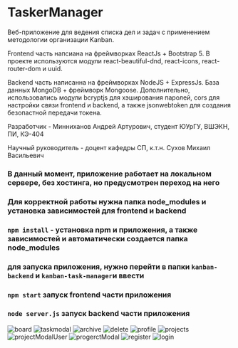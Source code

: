 # TaskerManager
Веб-приложение для ведения списка дел и задач с применением методологии организации Kanban.

Frontend часть напсиана на фреймворках ReactJs + Bootstrap 5. В проекте используются модули react-beautiful-dnd, react-icons, react-router-dom и uuid.

Backend часть написанна на фреймворках NodeJS + ExpressJs. База данных MongoDB + фреймворк Mongoose. Дополнительно, использовались модули bcryptjs для хэширования паролей, cors для настройки связи frontend и backend, а также jsonwebtoken для создания безопастной передачи токена.

Разработчик - Минниханов Андрей Артурович, студент ЮУрГУ, ВШЭКН, ПИ, КЭ-404

Научный руководитель - доцент кафедры СП, к.т.н. Сухов Михаил Васильевич

### В данный момент, приложение работает на локальном сервере, без хостинга, но предусмотрен переход на него
### Для корректной работы нужна папка node_modules и установка зависимостей для frontend и backend
### `npm install` - установка npm и приложения, а также зависимостей и автоматически создается папка node_modules
### для запуска приложения, нужно перейти в папки `kanban-backend` и `kanban-task-manager`и ввести 
### `npm start` запуск frontend части приложения
### `node server.js` запуск backend части приложения

![board](https://github.com/user-attachments/assets/41468e9b-9a31-4a6c-98d4-66852d43881c)
![taskmodal](https://github.com/user-attachments/assets/8f5a215c-1d2c-4373-ac41-12f7f7f53a8f)
![archive](https://github.com/user-attachments/assets/cb70ff66-8439-43f9-ba07-98ac298fb12d)
![delete](https://github.com/user-attachments/assets/f99d4991-4571-4317-b47b-520086419c3a)
![profile](https://github.com/user-attachments/assets/b6a241c2-839c-43e9-a283-306946642ec1)
![projects](https://github.com/user-attachments/assets/fbe792b9-44f8-4537-91e4-95e3981c68e2)
![projectModalUser](https://github.com/user-attachments/assets/52523280-9dda-4290-898e-e6262f9bc766)
![progerctModal](https://github.com/user-attachments/assets/d1e5c2bd-c929-484e-baf7-04859e2b90a9)
![register](https://github.com/user-attachments/assets/dd757d88-69b8-481a-87da-53f24bb1b44d)
![login](https://github.com/user-attachments/assets/e3d8a0c4-f0a2-4532-9002-66e9b822db29)
